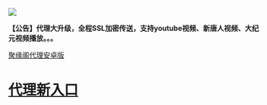 ![](https://raw.githubusercontent.com/hao369/a/master/j.jpg)

**【公告】代理大升级，全程SSL加密传送，支持youtube视频、新唐人视频、大纪元视频播放。。。**

 [聚缘阁代理安卓版](https://github.com/hao369/a/raw/master/j8.apk)



#  [代理新入口](https://github.com/yuange99/4/wiki/a3ve3)
